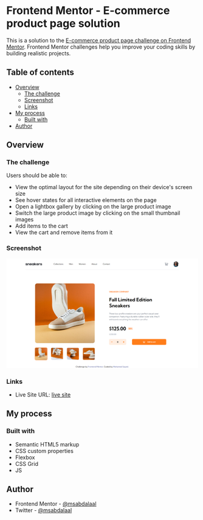 # Frontend Mentor - E-commerce product page solution

This is a solution to the [E-commerce product page challenge on Frontend Mentor](https://www.frontendmentor.io/challenges/ecommerce-product-page-UPsZ9MJp6). Frontend Mentor challenges help you improve your coding skills by building realistic projects.

## Table of contents

- [Overview](#overview)
  - [The challenge](#the-challenge)
  - [Screenshot](#screenshot)
  - [Links](#links)
- [My process](#my-process)
  - [Built with](#built-with)
- [Author](#author)

## Overview

### The challenge

Users should be able to:

- View the optimal layout for the site depending on their device's screen size
- See hover states for all interactive elements on the page
- Open a lightbox gallery by clicking on the large product image
- Switch the large product image by clicking on the small thumbnail images
- Add items to the cart
- View the cart and remove items from it

### Screenshot

![](./screenshot.jpg)

### Links

- Live Site URL: [live site](https://msabdalaal.github.io/Ecommerce-Product-Page/)

## My process

### Built with

- Semantic HTML5 markup
- CSS custom properties
- Flexbox
- CSS Grid
- JS

## Author

- Frontend Mentor - [@msabdalaal](https://www.frontendmentor.io/profile/msabdalaal)
- Twitter - [@msabdalaal](https://www.facebook.com/msabdalaal)
